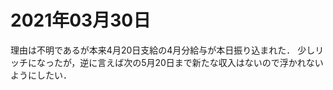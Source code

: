 # 2021年03月30日 


理由は不明であるが本来4月20日支給の4月分給与が本日振り込まれた．
少しリッチになったが，逆に言えば次の5月20日まで新たな収入はないので浮かれないようにしたい．



